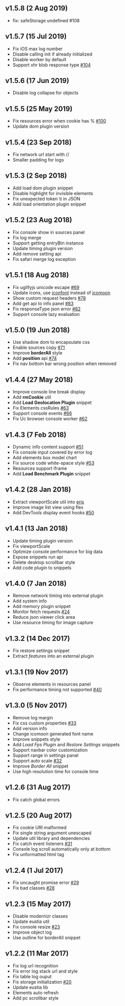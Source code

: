## v1.5.8 (2 Aug 2019)

* fix: safeStorage undefined #108

## v1.5.7 (15 Jul 2019)

* Fix iOS max log number
* Disable calling init if already initialized
* Disable worker by default
* Support xhr blob response type [#104](https://github.com/liriliri/eruda/issues/100)

## v1.5.6 (17 Jun 2019)

* Disable log collapse for objects

## v1.5.5 (25 May 2019)

* Fix resources error when cookie has % [#100](https://github.com/liriliri/eruda/issues/100)
* Update dom plugin version

## v1.5.4 (23 Sep 2018)

* Fix network url start with //
* Smaller padding for logs

## v1.5.3 (2 Sep 2018)

* Add load dom plugin snippet
* Disable highlight for invisible elements
* Fix unexpected token \t in JSON
* Add load orientation plugin snippet

## v1.5.2 (23 Aug 2018)

* Fix console show in sources panel
* Fix log merge
* Support getting entryBtn instance
* Update timing plugin version
* Add remove setting api
* Fix safari merge log exception

## v1.5.1 (18 Aug 2018)

* Fix uglifyjs unicode escape [#69](https://github.com/liriliri/eruda/issues/69)
* Update icons, use [iconfont](http://www.iconfont.cn) instead of [icomoon](https://icomoon.io/)
* Show custom request headers [#78](https://github.com/liriliri/eruda/pull/78)
* Add get api to info panel [#83](https://github.com/liriliri/eruda/issues/83)
* Fix responseType json error [#82](https://github.com/liriliri/eruda/issues/82)
* Support console lazy evaluation

## v1.5.0 (19 Jun 2018)

* Use shadow dom to encapsulate css
* Enable sources copy [#71](https://github.com/liriliri/eruda/issues/71)
* Improve **borderAll** style
* Add **position** api [#74](https://github.com/liriliri/eruda/issues/74)
* Fix nav bottom bar wrong position when removed

## v1.4.4 (27 May 2018)

* Improve console line break display
* Add **rmCookie** util
* Add **Load Geolocation Plugin** snippet
* Fix Elements cssRules [#63](https://github.com/liriliri/eruda/issues/63)
* Support console events [#66](https://github.com/liriliri/eruda/issues/66)
* Fix Uc browser console worker [#62](https://github.com/liriliri/eruda/issues/62)

## v1.4.3 (7 Feb 2018)

* Dynamic info content support [#51](https://github.com/liriliri/eruda/issues/51)
* Fix console input covered by error log
* Add elements box model chart
* Fix source code white-space style [#53](https://github.com/liriliri/eruda/issues/53)
* Resources support iframe
* Add **Load Benchmark Plugin** snippet

## v1.4.2 (28 Jan 2018)

* Extract viewportScale util into [eris](https://github.com/liriliri/eris)
* Improve image list view using flex
* Add DevTools display event hooks [#50](https://github.com/liriliri/eruda/issues/50)

## v1.4.1 (13 Jan 2018)

* Update timing plugin version
* Fix viewportScale
* Optimize console performance for big data
* Expose snippets run api
* Delete desktop scrollbar style
* Add code plugin to snippets

## v1.4.0 (7 Jan 2018)

* Remove network timing into external plugin
* Add system info
* Add memory plugin snippet
* Monitor fetch requests [#24](https://github.com/liriliri/eruda/issues/24)
* Reduce json viewer click area
* Use resource timing for image capture

## v1.3.2 (14 Dec 2017)

* Fix restore settings snippet
* Extract *features* into an external plugin

## v1.3.1 (19 Nov 2017)

* Observe elements in resources panel
* Fix performance timing not supported [#40](https://github.com/liriliri/eruda/issues/40)

## v1.3.0 (5 Nov 2017)

* Remove log margin
* Fix css custom properties [#33](https://github.com/liriliri/eruda/issues/33)
* Add version info
* Change icomoon generated font name
* Improve snippets style
* Add *Load Fps Plugin* and *Restore Settings* snippets
* Support navbar color customization
* Support range in settings panel
* Support auto scale [#32](https://github.com/liriliri/eruda/issues/32)
* Improve *Border All* snippet
* Use high resolution time for console time

## v1.2.6 (31 Aug 2017)

* Fix catch global errors

## v1.2.5 (20 Aug 2017)

* Fix cookie URI malformed
* Fix single string argument unescaped
* Update util library and dependencies
* Fix catch event listeners [#31](https://github.com/liriliri/eruda/issues/31)
* Console log scroll automatically only at bottom
* Fix unformatted html tag

## v1.2.4 (1 Jul 2017)

* Fix uncaught promise error [#29](https://github.com/liriliri/eruda/issues/23)
* Fix bad classes [#28](https://github.com/liriliri/eruda/issues/23)

## v1.2.3 (15 May 2017)

* Disable modernizr classes
* Update eustia util
* Fix console resize [#23](https://github.com/liriliri/eruda/issues/23)
* Improve object log
* Use outline for borderAll snippet

## v1.2.2 (11 Mar 2017)

* Fix log url recognition
* Fix error log stack url and style
* Fix table log ouput
* Fix storage initialization [#20](https://github.com/liriliri/eruda/issues/20)
* Update eustia lib
* Elements auto refresh
* Add pc scrollbar style